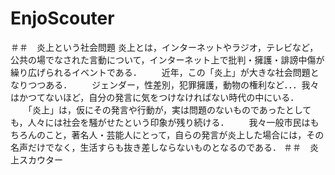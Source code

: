 # EnjoScouter

＃＃　炎上という社会問題
炎上とは，インターネットやラジオ，テレビなど，公共の場でなされた言動について，インターネット上で批判・擁護・誹謗中傷が繰り広げられるイベントである．
　　近年，この「炎上」が大きな社会問題となりつつある．
　　ジェンダー，性差別，犯罪擁護，動物の権利など．．．我々はかつてないほど，自分の発言に気をつけなければない時代の中にいる．
　　「炎上」は，仮にその発言や行動が，実は問題のないものであったとしても，人々には社会を騒がせたという印象が残り続ける．
　　我々一般市民はもちろんのこと，著名人・芸能人にとって，自らの発言が炎上した場合には，その名声だけでなく，生活すらも抜き差しならないものとなるのである．
＃＃　炎上スカウター

